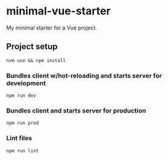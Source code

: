 # minimal-vue-starter

My minimal starter for a Vue project.

## Project setup
```
nvm use && npm install
```

### Bundles client w/hot-reloading and starts server for development
```
npm run dev
```

### Bundles client and starts server for production
```
npm run prod
```

### Lint files
```
npm run lint
```
